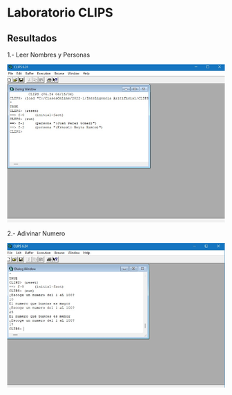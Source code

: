 # Laboratorio CLIPS

## Resultados

1.- Leer Nombres y Personas


![Alt text](https://github.com/Andrescmm/Inteligencia-Artificial-2022-1/blob/main/Laboratorio%204/imagenes/1.png)

2.- Adivinar Numero


![Alt text](https://github.com/Andrescmm/Inteligencia-Artificial-2022-1/blob/main/Laboratorio%204/imagenes/2.png)


